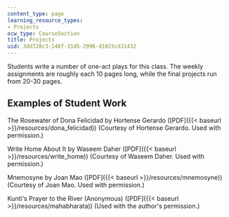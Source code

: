```yaml
---
content_type: page
learning_resource_types:
- Projects
ocw_type: CourseSection
title: Projects
uid: 3dd728c3-146f-31d5-2996-41025cd31432
---
```


Students write a number of one-act plays for this class. The weekly assignments are roughly each 10 pages long, while the final projects run from 20-30 pages.

Examples of Student Work
------------------------

The Rosewater of Dona Felicidad by Hortense Gerardo ([PDF]({{< baseurl >}}/resources/dona_felicidad)) (Courtesy of Hortense Gerardo. Used with permission.)

Write Home About It by Waseem Daher ([PDF]({{< baseurl >}}/resources/write_home)) (Courtesy of Waseem Daher. Used with permission.)

Mnemosyne by Joan Mao ([PDF]({{< baseurl >}}/resources/mnemosyne)) (Courtesy of Joan Mao. Used with permission.)

Kunti's Prayer to the River (Anonymous) ([PDF]({{< baseurl >}}/resources/mahabharata)) (Used with the author's permission.)